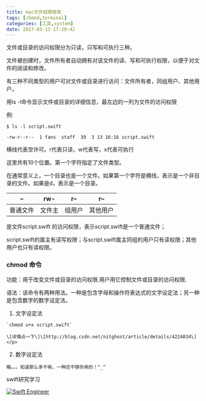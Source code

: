 ```yaml
---
title: mac文件权限修改
tags: [chmod,terminal]
categories: [工具,system]
date: 2017-03-13 17:20:42
---
```

文件或目录的访问权限分为只读，只写和可执行三种。

文件被创建时，文件所有者自动拥有对该文件的读、写和可执行权限，以便于对文件的阅读和修改。

有三种不同类型的用户可对文件或目录进行访问：文件所有者，同组用户、其他用户。

用ls -l命令显示文件或目录的详细信息，最左边的一列为文件的访问权限

例:

`$ ls -l script.swift`

`-rw-r--r--  1 fans  staff  39  3 13 16:16 script.swift`

横线代表空许可。r代表只读，w代表写，x代表可执行

这里共有10个位置。第一个字符指定了文件类型。

在通常意义上，一个目录也是一个文件。如果第一个字符是横线，表示是一个非目录的文件。如果是d，表示是一个目录。

| &#8211; | rw- | r&#8211; | r&#8211; |
| ------- | --- | -------- | -------- |
| 普通文件    | 文件主 | 组用户      | 其他用户     |

是文件script.swift 的访问权限，表示script.swift是一个普通文件；

script.swift的属主有读写权限；与script.swift属主同组的用户只有读权限；其他用户也只有读权限。

### chmod 命令

功能：用于改变文件或目录的访问权限.用户用它控制文件或目录的访问权限.

语法：该命令有两种用法。一种是包含字母和操作符表达式的文字设定法；另一种是包含数字的数字设定法。

  1. 文字设定法
  
    `chmod u+x script.swift`
  
    \[详情点一下\]\[http://blog.csdn.net/nitghost/article/details/4224034\]</p> 
  2. 数字设定法
  
    略。。。知道那么多干嘛，一种还不够你用的！^_^

swift研究学习

<a target="_blank" href="//shang.qq.com/wpa/qunwpa?idkey=a86c7e689fa8a92f2dd8273c553cb8e78bdd3126bb8b47fc9912bb424778f4a3" rel="noopener noreferrer"><img border="0" src="//pub.idqqimg.com/wpa/images/group.png" alt="Swift Engineer" title="Swift Engineer" /></a>